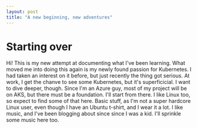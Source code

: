 ```yaml
---
layout: post
title: "A new beginning, new adventures"
---
```

# Starting over

Hi!
This is my new attempt at documenting what I've been learning. 
What moved me into doing this again is my newly found passion for Kubernetes. I had taken an interest on it before,
but just recently the thing got serious.
At work, I get the chanve to see some Kubernetes, but it's superficicial. I want to dive deeper, though.
Since I'm an Azure guy, most of my project will be on AKS, but there must be a foundation. I'll start from there.
I like Linux too, so expect to find some of that here. Basic stuff, as I'm not a super hardcore Linux user, even though 
I have an Ubuntu t-shirt, and I wear it a lot.
I like music, and I've been blogging about since since I was a kid. I'll sprinkle some music here too.